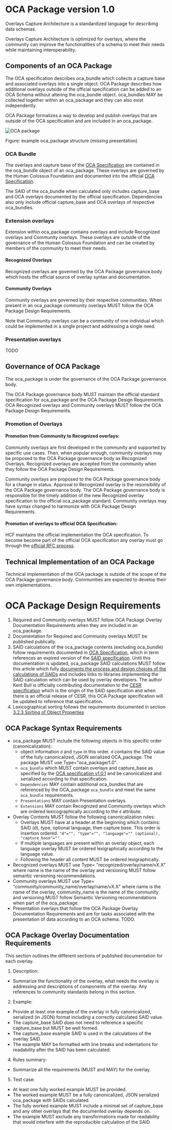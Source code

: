 # OCA Package version 1.0

Overlays Capture Architecture is a standardized language for describing data schemas.

Overlays Capture Architecture is optimized for overlays, where the community can improve the functionalities of a schema to meet their needs while maintaining interoperability.

## Components of an OCA Package

The OCA specification describes oca_bundle which collects a capture base and associated overlays into a single object. OCA Package describes how additional overlays outside of the official specification can be added to an OCA Schema without altering the oca_bundle object. oca_bundles MAY be collected together within an oca_package and they can also exist independently.

OCA Package formalizes a way to develop and publish overlays that are outside of the OCA specification and are included in an oca_package.

![OCA package](https://github.com/carlyh-micb/OCA_package/blob/main/package.png)

Figure: example oca_package structure (missing presentation)

### OCA Bundle
The overlays and capture base of the [OCA Specification](http://oca.colossi.network/specification/) are contained in the oca_bundle object of an oca_package. These overlays are governed by the Human Colossus Foundation and documented into the official [OCA Specification](http://oca.colossi.network/specification/).

The SAID of the oca_bundle when calculated only includes capture_base and OCA overlays documented by the official specification. Dependencies also only include official capture_base and OCA overlays of respective oca_bundles.

### Extension overlays
Extension within oca_package contains overlays and include Recognized overlays and Community overlays. These overlays are outside of the governance of the Human Colossus Foundation and can be created by members of the community to meet their needs.

#### Recognized Overlays
Recognized overlays are governed by the OCA Package governance body which hosts the official source of overlay syntax and documentation.

#### Community Overlays
Community overlays are governed by their respective communities. When present in an oca_package community overlays MUST follow the OCA Package Design Requirements.

Note that Community overlays can be a community of one individual which could be implemented in a single project and addressing a single need.

### Presentation overlays
TODO

## Governance of OCA Package

The oca_package is under the governance of the OCA Package governance body.

The OCA Package governance body MUST maintain the official standard specification for oca_package and the OCA Package Design Requirements. OCA Recognized overlays and Community overlays MUST follow the OCA Package Design Requirements.

### Promotion of Overlays
#### Promotion from Community to Recognized overlays: 
Community overlays are first developed in the community and supported by specific use cases. Then, when popular enough, community overlays may be proposed to the OCA Package governance body as Recognized Overlays. Recognized overlays are accepted from the community when they follow the OCA Package Design Requirements.

Community overlays are proposed to the OCA Package governance body for a change in status. Approval to Recognized overlay is the resonsibility of the OCA Package governance body. The OCA Package governance body is responsible for the timely addition of the new Recognized overlay specification to the official oca_package standard. Community overlays may have syntax changed to harmonize with OCA Package Design Requirements.

#### Promotion of overlays to official OCA Specification: 
HCF maintains the official implementation the OCA specification. To become become part of the official OCA specification any overlay must go through the [official RFC process](https://github.com/the-human-colossus-foundation/oca-spec/blob/master/README.md).

## Technical Implementation of an OCA Package
Technical implementation of the OCA package is outside of the scope of the OCA Package governance body. Communities are expected to develop their own implementations.

# OCA Package Design Requirements
1. Required and Community overlays MUST follow OCA Package Overlay Documentation Requirements when they are included in an oca_package.
2. Documentation for Required and Community overlays MUST be published publically. 
4. SAID calculations of the oca_package contents (excluding oca_bundle) follow requirements documented in [OCA Specification](http://oca.colossi.network/specification/), which in term references an expired version of the [SAID specification](https://datatracker.ietf.org/doc/html/draft-ssmith-said). Until this documentation is updated, oca_package SAID calculations MUST follow this article which fully [documents the process and design choices of the calculations of SAIDs](https://kentbull.com/2024/09/22/keri-series-understanding-self-addressing-identifiers-said/) and includes links to libraries implementing the SAID calculation which can be used by overlay developers. The author Kent Bull is officially contributing documentation to the [CESR specification](https://trustoverip.github.io/tswg-cesr-specification/) which is the origin of the SAID specification and when there is an official release of CESR, this OCA Package specification will be updated to reference that specification.
5. Lexicographical sorting follows the requirements documented in section [3.2.3 Sorting of Object Properties](https://www.rfc-editor.org/rfc/rfc8785#section-3.2.3)

## OCA Package Syntax Requirements
- oca_package MUST include the following objects in this specific order (canonicalization):
	- object information `d` and `type` in this order. `d` contains the SAID value of the fully canonicalized, JSON serialized OCA_package. The package MUST use Type="oca_package/1.0".
	- `oca_bundle` which MUST contain overlays and capture_base as specified by the [OCA specification v1.0.1](http://oca.colossi.network/specification/) and be canonicalized and serialized according to that specification.
	- `Dependencies` MAY contain additional oca_bundles that are referenced by the OCA_package `oca_bundle` and meet the same `oca_bundle` requirements.
	- `Presentations` MAY contain Presentation overlays.
	- `Extensions` MAY contain Recognized and Community overlays which are ordered lexicographically according to the `d` attribute.
 - Overlay Contents MUST follow the following canonicalization rules:
 	- Overlays MUST have at a header at the beginning which contains: SAID (d), type, optional language, then capture base. This order is insertion ordered. `"d"="", "type"="", "language"="" (optional), "capture_base"=""`
 	- If multiple languages are present within an overlay object, each language overlay MUST be ordered lexigraphically according to the language value.
	- Following the header all content MUST be ordered lexigraphically.
- Recognized overlays MUST use Type= "recognized/overlay/name/vX.X" where name is the name of the overlay and versioning MUST follow semantic versioning recommendations.
- Community overlays MUST use Type= "community/community_name/overlay/name/vX.X" where name is the name of the overlay, community_name is the name of the community and versioning MUST follow Semantic Versioning recommendations when part of the oca_package.
- Presentation overlays that follow the OCA Package Overlay Documentation Requirements and are for tasks associated with the presentation of data according to an OCA schema. TODO.


## OCA Package Overlay Documentation Requirements
This section outlines the different sections of published documentation for each overlay. 
1.	Description:
 - Summarize the functionality of the overlay, what needs the overlay is addressing and descriptions of components of the overlay. Any references to community standards belong in this section.
2.	Example: 
 - Provide at least one example of the overlay in fully canonicalized, serialized (in JSON) format including a correctly calculated SAID value. 
 - The capture_base SAID does not need to reference a specific capture_base but MUST be well formed. 
 - The capture_base example SAID is used in the calculations of the overlay SAID. 
 - The example MAY be formatted with line breaks and indentations for readability after the SAID has been calculated.
4.	Rules summary: 
 - Summarize all the requirements (MUST and MAY) for the overlay.
5.	Test case: 
 - At least one fully worked example MUST be provided.
 - The worked example MUST be a fully canonicalized, JSON serialized oca_package with SAIDs calculated. 
 - The fully worked example MUST include a minimal set of capture_base and any other overlays that the documented overlay depends on. 
 - The example MUST exclude any transformations made for readability that would interfere with the reproducible calculation of the SAID.



